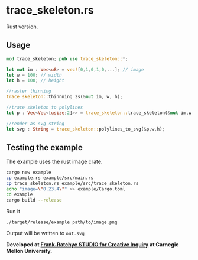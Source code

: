 # trace_skeleton.rs

Rust version.


## Usage

```rust
mod trace_skeleton; pub use trace_skeleton::*;

let mut im : Vec<u8> = vec![0,1,0,1,0,...]; // image
let w = 100; // width
let h = 100; // height

//raster thinning
trace_skeleton::thinnning_zs(&mut im, w, h);

//trace skeleton to polylines
let p : Vec<Vec<[usize;2]>> = trace_skeleton::trace_skeleton(&mut im,w,h,0,0,w,h,10,999);

//render as svg string
let svg : String = trace_skeleton::polylines_to_svg(&p,w,h);

```


## Testing the example

The example uses the rust image crate.

```bash
cargo new example
cp example.rs example/src/main.rs
cp trace_skeleton.rs example/src/trace_skeleton.rs
echo "image=\"0.23.4\"" >> example/Cargo.toml
cd example
cargo build --release
```

Run it

```
./target/release/example path/to/image.png
```

Output will be written to `out.svg`

**Developed at [Frank-Ratchye STUDIO for Creative Inquiry](https://studioforcreativeinquiry.org) at Carnegie Mellon University.**
